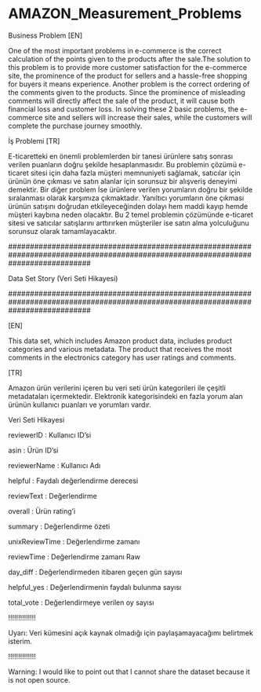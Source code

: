 # AMAZON_Measurement_Problems

Business Problem [EN]

One of the most important problems in e-commerce is the correct calculation of the points given to the products after the sale.The solution to this problem is to provide more customer satisfaction for the e-commerce site, the prominence of the product for sellers and a hassle-free shopping for buyers it means experience.
Another problem is the correct ordering of the comments given to the products. Since the prominence of misleading comments will directly affect the sale of the product, it will cause both financial loss and customer loss. In solving these 2 basic problems, the e-commerce site and sellers will increase their sales, while the customers will complete the purchase journey smoothly.

İş Problemi [TR]

E-ticaretteki en önemli problemlerden bir tanesi ürünlere satış sonrası verilen puanların doğru şekilde hesaplanmasıdır. Bu problemin çözümü e-ticaret sitesi için daha fazla müşteri memnuniyeti sağlamak, satıcılar için ürünün öne çıkması ve satın alanlar için sorunsuz bir alışveriş deneyimi demektir. Bir diğer problem İse ürünlere verilen yorumların doğru bir şekilde sıralanması olarak karşımıza çıkmaktadır. Yanıltıcı yorumların öne çıkması ürünün satışını doğrudan etkileyeceğinden dolayı hem maddi kayıp hemde müşteri kaybına neden olacaktır. Bu 2 temel problemin çözümünde e-ticaret sitesi ve satıcılar satışlarını arttırırken müşteriler ise satın alma yolculuğunu sorunsuz olarak tamamlayacaktır.

###################################################################################################################################

Data Set Story (Veri Seti Hikayesi)

###################################################################################################################################

[EN]

This data set, which includes Amazon product data, includes product categories and various metadata. The product that receives the most comments in the electronics category has user ratings and comments.

[TR]

Amazon ürün verilerini içeren bu veri seti ürün kategorileri ile çeşitli metadataları içermektedir. Elektronik kategorisindeki en fazla yorum alan ürünün kullanıcı puanları ve yorumları vardır.


Veri Seti Hikayesi

reviewerID : Kullanıcı ID’si

asin : Ürün ID’si

reviewerName : Kullanıcı Adı

helpful : Faydalı değerlendirme derecesi

reviewText : Değerlendirme

overall : Ürün rating’i

summary : Değerlendirme özeti

unixReviewTime : Değerlendirme zamanı

reviewTime : Değerlendirme zamanı Raw

day_diff : Değerlendirmeden itibaren geçen gün sayısı

helpful_yes : Değerlendirmenin faydalı bulunma sayısı

total_vote : Değerlendirmeye verilen oy sayısı

!!!!!!!!!!!!!!

Uyarı: Veri kümesini açık kaynak olmadığı için paylaşamayacağımı belirtmek isterim.

!!!!!!!!!!!!!!

Warning: I would like to point out that I cannot share the dataset because it is not open source.
